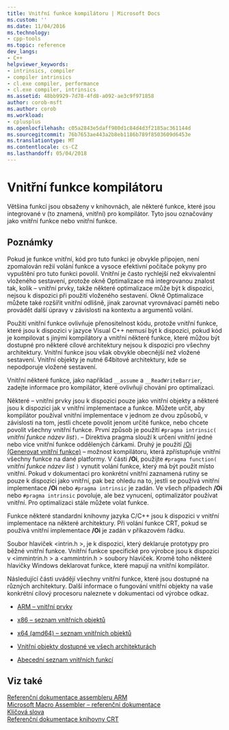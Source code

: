 ```yaml
---
title: Vnitřní funkce kompilátoru | Microsoft Docs
ms.custom: ''
ms.date: 11/04/2016
ms.technology:
- cpp-tools
ms.topic: reference
dev_langs:
- C++
helpviewer_keywords:
- intrinsics, compiler
- compiler intrinsics
- cl.exe compiler, performance
- cl.exe compiler, intrinsics
ms.assetid: 48bb9929-7d78-4fd8-a092-ae3c9f971858
author: corob-msft
ms.author: corob
ms.workload:
- cplusplus
ms.openlocfilehash: c05a2843e5daff980d1c84d4d3f2185ac361144d
ms.sourcegitcommit: 76b7653ae443a2b8eb1186b789f8503609d6453e
ms.translationtype: MT
ms.contentlocale: cs-CZ
ms.lasthandoff: 05/04/2018
---
```

# <a name="compiler-intrinsics"></a>Vnitřní funkce kompilátoru
Většina funkcí jsou obsaženy v knihovnách, ale některé funkce, které jsou integrované v (to znamená, vnitřní) pro kompilátor. Tyto jsou označovány jako vnitřní funkce nebo vnitřní funkce.  
  
## <a name="remarks"></a>Poznámky  
 Pokud je funkce vnitřní, kód pro tuto funkci je obvykle připojen, není zpomalován režií volání funkce a vysoce efektivní počítače pokyny pro vypuštění pro tuto funkci povolil. Vnitřní je často rychlejší než ekvivalentní vloženého sestavení, protože okně Optimalizace má integrovanou znalost tak, kolik – vnitřní prvky, takže některé optimalizace může být k dispozici, nejsou k dispozici při použití vloženého sestavení. Okně Optimalizace můžete také rozšířit vnitřní odlišně, jinak zarovnat vyrovnávací paměti nebo provádět další úpravy v závislosti na kontextu a argumentů volání.  
  
 Použití vnitřní funkce ovlivňuje přenositelnost kódu, protože vnitřní funkce, které jsou k dispozici v jazyce Visual C++ nemusí být k dispozici, pokud kód je kompilovat s jinými kompilátory a vnitřní některé funkce, které můžou být dostupné pro některé cílové architektury nejsou k dispozici pro všechny architektury. Vnitřní funkce jsou však obvykle obecnější než vložené sestavení. Vnitřní objekty je nutné 64bitové architektury, kde se nepodporuje vložené sestavení.  
  
 Vnitřní některé funkce, jako například `__assume` a `__ReadWriteBarrier`, zadejte informace pro kompilátor, které ovlivňují chování pro optimalizaci.  
  
 Některé – vnitřní prvky jsou k dispozici pouze jako vnitřní objekty a některé jsou k dispozici jak v vnitřní implementace a funkce. Můžete určit, aby kompilátor používal vnitřní implementace v jednom ze dvou způsobů, v závislosti na tom, jestli chcete povolit jenom určité funkce, nebo chcete povolit všechny vnitřní funkce. První způsob je použití `#pragma intrinsic(` *vnitřní funkce název list*`)`. – Direktiva pragma slouží k určení vnitřní jedné nebo více vnitřní funkce oddělených čárkami. Druhý je použití [/Oi (Generovat vnitřní funkce)](../build/reference/oi-generate-intrinsic-functions.md) – možnost kompilátoru, která zpřístupňuje vnitřní všechny funkce na dané platformy. V části **/Oi**, použijte `#pragma function(` *vnitřní funkce název list* `)` vynutit volání funkce, který má být použit místo vnitřní. Pokud v dokumentaci pro konkrétní vnitřní zaznamená rutiny se pouze k dispozici jako vnitřní, pak bez ohledu na to, jestli se používá vnitřní implementace **/Oi** nebo `#pragma intrinsic` je zadán. Ve všech případech **/Oi** nebo `#pragma intrinsic` povoluje, ale bez vynucení, optimalizátor používat vnitřní. Pro optimalizaci stále můžete volat funkce.  
  
 Funkce některé standardní knihovny jazyka C/C++ jsou k dispozici v vnitřní implementace na některé architektury. Při volání funkce CRT, pokud se používá vnitřní implementace **/Oi** je zadán v příkazovém řádku.  
  
 Soubor hlaviček \<intrin.h >, je k dispozici, který deklaruje prototypy pro běžné vnitřní funkce. Vnitřní funkce specifické pro výrobce jsou k dispozici v \<immintrin.h > a \<ammintrin.h > soubory hlaviček. Kromě toho některé hlavičky Windows deklarovat funkce, které mapují na vnitřní kompilátor.  
  
 Následující části uvádějí všechny vnitřní funkce, které jsou dostupné na různých architektury. Další informace o fungování vnitřní objekty na vaše konkrétní cílový procesoru naleznete v dokumentaci od výrobce odkaz.  
  
-   [ARM – vnitřní prvky](../intrinsics/arm-intrinsics.md)  
  
-   [x86 – seznam vnitřních objektů](../intrinsics/x86-intrinsics-list.md)  
  
-   [x64 (amd64) – seznam vnitřních objektů](../intrinsics/x64-amd64-intrinsics-list.md)  
  
-   [Vnitřní objekty dostupné ve všech architekturách](../intrinsics/intrinsics-available-on-all-architectures.md)  
  
-   [Abecední seznam vnitřních funkcí](../intrinsics/alphabetical-listing-of-intrinsic-functions.md)  
  
## <a name="see-also"></a>Viz také  
 [Referenční dokumentace assembleru ARM](../assembler/arm/arm-assembler-reference.md)   
 [Microsoft Macro Assembler – referenční dokumentace](../assembler/masm/microsoft-macro-assembler-reference.md)   
 [Klíčová slova](../cpp/keywords-cpp.md)   
 [Referenční dokumentace knihovny CRT](../c-runtime-library/c-run-time-library-reference.md)